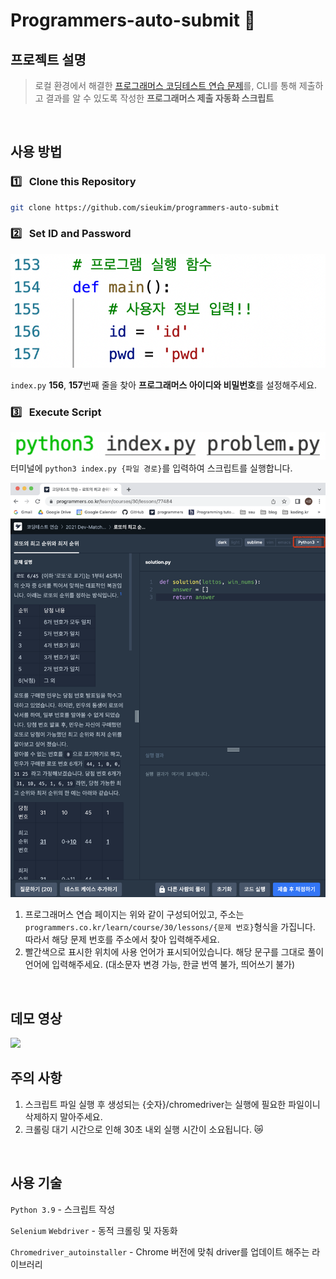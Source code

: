# Programmers-auto-submit 💬 

## **프로젝트 설명**
> 로컬 환경에서 해결한 <a href="https://programmers.co.kr/learn/challenges">프로그래머스 코딩테스트 연습 문제</a>를, CLI를 통해 제출하고 결과를 알 수 있도록 작성한 **프로그래머스 제출 자동화 스크립트**

<br/>

## **사용 방법**
### **1️⃣ &nbsp; Clone this Repository**
```bash
git clone https://github.com/sieukim/programmers-auto-submit
```
### **2️⃣ &nbsp; Set ID and Password**
<img src='./readme-img/config.png'/>

`index.py` **156**, **157**번째 줄을 찾아 **프로그래머스 아이디와 비밀번호**를 설정해주세요.
### **3️⃣ &nbsp; Execute Script**
<img src='./readme-img/execute.png'/><br/>
터미널에 `python3 index.py {파일 경로}`를 입력하여 스크립트를 실행합니다.

<img src='./readme-img/programmers.png'/><br/>
1. 프로그래머스 연습 페이지는 위와 같이 구성되어있고, 주소는 `programmers.co.kr/learn/course/30/lessons/{문제 번호}`형식을 가집니다. 따라서 해당 문제 번호를 주소에서 찾아 입력해주세요. 
2. 빨간색으로 표시한 위치에 사용 언어가 표시되어있습니다. 해당 문구를 그대로 풀이 언어에 입력해주세요. (대소문자 변경 가능, 한글 번역 불가, 띄어쓰기 불가)

<br/>

## **데모 영상**
<img src='https://user-images.githubusercontent.com/67683679/163223778-1b305295-ca16-4b24-8fa3-e70dc5736139.gif'/>

<br/>

## **주의 사항**
1. 스크립트 파일 실행 후 생성되는 {숫자}/chromedriver는 실행에 필요한 파일이니 삭제하지 말아주세요.
2. 크롤링 대기 시간으로 인해 30초 내외 실행 시간이 소요됩니다. 😿

<br/>

## **사용 기술**
`Python 3.9` - 스크립트 작성

`Selenium` `Webdriver` - 동적 크롤링 및 자동화 

`Chromedriver_autoinstaller` - Chrome 버전에 맞춰 driver를 업데이트 해주는 라이브러리
